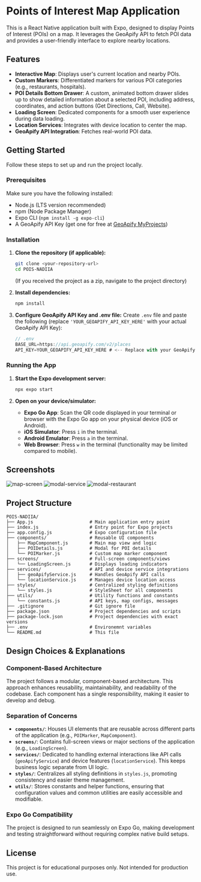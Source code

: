 # Points of Interest Map Application

This is a React Native application built with Expo, designed to display Points of Interest (POIs) on a map. It leverages the GeoApify API to fetch POI data and provides a user-friendly interface to explore nearby locations.

## Features

- **Interactive Map**: Displays user's current location and nearby POIs.
- **Custom Markers**: Differentiated markers for various POI categories (e.g., restaurants, hospitals).
- **POI Details Bottom Drawer**: A custom, animated bottom drawer slides up to show detailed information about a selected POI, including address, coordinates, and action buttons (Get Directions, Call, Website).
- **Loading Screen**: Dedicated components for a smooth user experience during data loading.
- **Location Services**: Integrates with device location to center the map.
- **GeoApify API Integration**: Fetches real-world POI data.

## Getting Started

Follow these steps to set up and run the project locally.

### Prerequisites

Make sure you have the following installed:

- Node.js (LTS version recommended)
- npm (Node Package Manager)
- Expo CLI (`npm install -g expo-cli`)
- A GeoApify API Key (get one for free at [GeoApify MyProjects](https://myprojects.geoapify.com/register))

### Installation

1. **Clone the repository (if applicable):**

   ```bash
   git clone <your-repository-url>
   cd POIS-NADIIA
   ```

   (If you received the project as a zip, navigate to the project directory)

2. **Install dependencies:**

   ```bash
   npm install
   ```

3. **Configure GeoApify API Key and .env file:**
   Create `.env` file and paste the following (replace `'YOUR_GEOAPIFY_API_KEY_HERE'` with your actual GeoApify API Key):
   ```javascript
   // .env
   BASE_URL=https://api.geoapify.com/v2/places
   API_KEY=YOUR_GEOAPIFY_API_KEY_HERE # <-- Replace with your GeoApify API Key
   ```

### Running the App

1. **Start the Expo development server:**

   ```bash
   npx expo start
   ```

2. **Open on your device/simulator:**
   - **Expo Go App**: Scan the QR code displayed in your terminal or browser with the Expo Go app on your physical device (iOS or Android).
   - **iOS Simulator**: Press `i` in the terminal.
   - **Android Emulator**: Press `a` in the terminal.
   - **Web Browser**: Press `w` in the terminal (functionality may be limited compared to mobile).

## Screenshots

![map-screen](https://github.com/user-attachments/assets/e13b2f73-5681-40a0-b732-4c89ae20b5f4)
![modal-service](https://github.com/user-attachments/assets/da93eb6d-19de-450b-b50d-5fa7e34b25a3)
![modal-restaurant](https://github.com/user-attachments/assets/865a9ff7-5cf8-4ee5-a914-172737ab2b2e)

## Project Structure

```
POIS-NADIIA/
├── App.js                     # Main application entry point
├── index.js                   # Entry point for Expo projects
├── app.config.js              # Expo configuration file
├── components/                # Reusable UI components
│   ├── MapComponent.js        # Main map view and logic
│   ├── POIDetails.js          # Modal for POI details
│   └── POIMarker.js           # Custom map marker component
├── screens/                   # Full-screen components/views
│   └── LoadingScreen.js       # Displays loading indicators
├── services/                  # API and device service integrations
│   ├── geoApifyService.js     # Handles GeoApify API calls
│   └── locationService.js     # Manages device location access
├── styles/                    # Centralized styling definitions
│   └── styles.js              # StyleSheet for all components
├── utils/                     # Utility functions and constants
│   └── constants.js           # API keys, map configs, messages
├── .gitignore                 # Git ignore file
├── package.json               # Project dependencies and scripts
├── package-lock.json          # Project dependencies with exact versions
├── .env                       # Environemnt variables
└── README.md                  # This file
```

## Design Choices & Explanations

### **Component-Based Architecture**

The project follows a modular, component-based architecture. This approach enhances reusability, maintainability, and readability of the codebase. Each component has a single responsibility, making it easier to develop and debug.

### **Separation of Concerns**

- **`components/`**: Houses UI elements that are reusable across different parts of the application (e.g., `POIMarker`, `MapComponent`).
- **`screens/`**: Contains full-screen views or major sections of the application (e.g., `LoadingScreen`).
- **`services/`**: Dedicated to handling external interactions like API calls (`geoApifyService`) and device features (`locationService`). This keeps business logic separate from UI logic.
- **`styles/`**: Centralizes all styling definitions in `styles.js`, promoting consistency and easier theme management.
- **`utils/`**: Stores constants and helper functions, ensuring that configuration values and common utilities are easily accessible and modifiable.

### **Expo Go Compatibility**

The project is designed to run seamlessly on Expo Go, making development and testing straightforward without requiring complex native build setups.

## License

This project is for educational purposes only. Not intended for production use.
